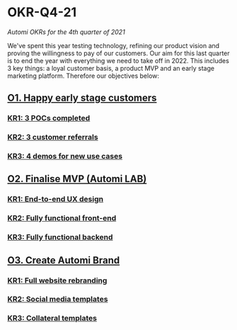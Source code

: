 # OKR-Q4-21
*Automi OKRs for the 4th quarter of 2021*

We've spent this year testing technology, refining our product vision and proving the willingness to pay of our customers. Our aim for this last quarter is to end the year with everything we need to take off in 2022. This includes 3 key things: a loyal customer basis, a product MVP and an early stage marketing platform. Therefore our objectives below:

## [O1. Happy early stage customers](https://github.com/automi-team/OKR-Q4-21/milestone/1)

### [KR1: 3 POCs completed](https://github.com/automi-team/OKR-Q4-21/projects/2)

### [KR2: 3 customer referrals](https://github.com/automi-team/OKR-Q4-21/projects/3)

### [KR3: 4 demos for new use cases](https://github.com/automi-team/OKR-Q4-21/projects/4)



## [O2. Finalise MVP (Automi LAB)](https://github.com/automi-team/OKR-Q4-21/milestone/2)

### [KR1: End-to-end UX design](https://github.com/automi-team/OKR-Q4-21/projects/5)

### [KR2: Fully functional front-end](https://github.com/automi-team/OKR-Q4-21/projects/6)

### [KR3: Fully functional backend](https://github.com/automi-team/OKR-Q4-21/projects/7)



## [O3. Create Automi Brand](https://github.com/automi-team/OKR-Q4-21/milestone/3)

### [KR1: Full website rebranding](https://github.com/automi-team/OKR-Q4-21/projects/8)

### [KR2: Social media templates](https://github.com/automi-team/OKR-Q4-21/projects/9)

### [KR3: Collateral templates](https://github.com/automi-team/OKR-Q4-21/projects/10)
